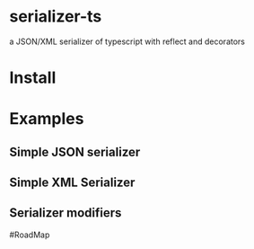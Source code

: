 # serializer-ts
a JSON/XML serializer of typescript with reflect and decorators

# Install 

# Examples

## Simple JSON serializer

## Simple XML Serializer

## Serializer modifiers

#RoadMap






